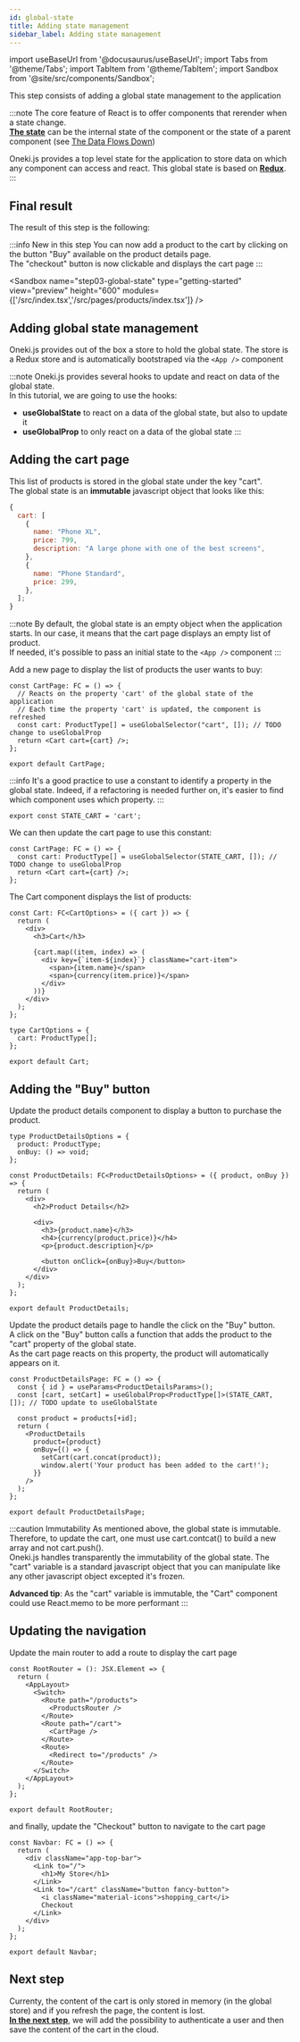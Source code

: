 ```yaml
---
id: global-state
title: Adding state management
sidebar_label: Adding state management
---
```


import useBaseUrl from '@docusaurus/useBaseUrl';
import Tabs from '@theme/Tabs';
import TabItem from '@theme/TabItem';
import Sandbox from '@site/src/components/Sandbox';

This step consists of adding a global state management to the application<br/>

:::note
The core feature of React is to offer components that rerender when a state change.<br/>**[The state](https://reactjs.org/docs/state-and-lifecycle.html)** can be the internal state of the component or the state of a parent component (see [The Data Flows Down](https://reactjs.org/docs/state-and-lifecycle.html#the-data-flows-down))

Oneki.js provides a top level state for the application to store data on which any component can access and react. This global state is based on **[Redux](https://redux.js.org/)**.
:::

## Final result

The result of this step is the following:

:::info New in this step
You can now add a product to the cart by clicking on the button "Buy" available on the product details page.<br/>
The "checkout" button is now clickable and displays the cart page
:::

<Sandbox
name="step03-global-state"
type="getting-started"
view="preview"
height="600"
modules={['/src/index.tsx','/src/pages/products/index.tsx']}
/>

## Adding global state management

Oneki.js provides out of the box a store to hold the global state. The store is a Redux store and is automatically bootstraped via the `<App />` component

:::note
Oneki.js provides several hooks to update and react on data of the global state.<br/>
In this tutorial, we are going to use the hooks:

- **useGlobalState** to react on a data of the global state, but also to update it
- **useGlobalProp** to only react on a data of the global state
:::

## Adding the cart page
This list of products is stored in the global state under the key "cart".<br/>
The global state is an **immutable** javascript object that looks like this:

```javascript
{
  cart: [
    {
      name: "Phone XL",
      price: 799,
      description: "A large phone with one of the best screens",
    },
    {
      name: "Phone Standard",
      price: 299,
    },
  ];
}
```

:::note
By default, the global state is an empty object when the application starts. In our case, it means that the cart page displays an empty list of product.<br/>
If needed, it's possible to pass an initial state to the `<App />` component
:::

Add a new page to display the list of products the user wants to buy:

```tsx title="src/pages/cart.tsx"
const CartPage: FC = () => {
  // Reacts on the property 'cart' of the global state of the application
  // Each time the property 'cart' is updated, the component is refreshed
  const cart: ProductType[] = useGlobalSelector("cart", []); // TODO change to useGlobalProp
  return <Cart cart={cart} />;
};

export default CartPage;
```

:::info
It's a good practice to use a constant to identify a property in the global state. Indeed, if a refactoring is needed further on, it's easier to find which component uses which property.
:::

```tsx {3,6} title="src/modules/core/libs/constants.ts"
export const STATE_CART = 'cart';
```

We can then update the cart page to use this constant:

```tsx {2} title="src/pages/cart.tsx"
const CartPage: FC = () => {
  const cart: ProductType[] = useGlobalSelector(STATE_CART, []); // TODO change to useGlobalProp
  return <Cart cart={cart} />;
};
```


The Cart component displays the list of products:

```tsx title="src/pages/cart.tsx"
const Cart: FC<CartOptions> = ({ cart }) => {
  return (
    <div>
      <h3>Cart</h3>

      {cart.map((item, index) => (
        <div key={`item-${index}`} className="cart-item">
          <span>{item.name}</span>
          <span>{currency(item.price)}</span>
        </div>
      ))}
    </div>
  );
};

type CartOptions = {
  cart: ProductType[];
};

export default Cart;
```

## Adding the "Buy" button

Update the product details component to display a button to purchase the product.

```tsx {3,16} title="src/modules/products/components/ProductDetails.tsx"
type ProductDetailsOptions = {
  product: ProductType;
  onBuy: () => void;
};

const ProductDetails: FC<ProductDetailsOptions> = ({ product, onBuy }) => {
  return (
    <div>
      <h2>Product Details</h2>

      <div>
        <h3>{product.name}</h3>
        <h4>{currency(product.price)}</h4>
        <p>{product.description}</p>

        <button onClick={onBuy}>Buy</button>
      </div>
    </div>
  );
};

export default ProductDetails;
```

Update the product details page to handle the click on the "Buy" button.<br/>
A click on the "Buy" button calls a function that adds the product to the "cart" property of the global state.<br/>As the cart page reacts on this property, the product will automatically appears on it.

```tsx {3,6} title="src/pages/products/[id]/index.tsx"
const ProductDetailsPage: FC = () => {
  const { id } = useParams<ProductDetailsParams>();
  const [cart, setCart] = useGlobalProp<ProductType[]>(STATE_CART, []); // TODO update to useGlobalState

  const product = products[+id];
  return (
    <ProductDetails
      product={product}
      onBuy={() => {
        setCart(cart.concat(product));
        window.alert('Your product has been added to the cart!');
      }}
    />
  );
};

export default ProductDetailsPage;
```

:::caution Immutability
As mentioned above, the global state is immutable. Therefore, to update the cart, one must use cart.contcat() to build a new array and not cart.push().<br/>
Oneki.js handles transparently the immutability of the global state. The "cart" variable is a standard javascript object that you can manipulate like any other javascript object excepted it's frozen.

**Advanced tip**: As the "cart" variable is immutable, the "Cart" component could use React.memo to be more performant
:::

## Updating the navigation
Update the main router to add a route to display the cart page
```tsx {8-10} title="src/pages/_router.tsx"
const RootRouter = (): JSX.Element => {
  return (
    <AppLayout>
      <Switch>
        <Route path="/products">
          <ProductsRouter />
        </Route>
        <Route path="/cart">
          <CartPage />
        </Route>
        <Route>
          <Redirect to="/products" />
        </Route>
      </Switch>
    </AppLayout>
  );
};

export default RootRouter;
```

and finally, update the "Checkout" button to navigate to the cart page

```tsx {7} title="src/modules/core/components/Navbar.tsx"
const Navbar: FC = () => {
  return (
    <div className="app-top-bar">
      <Link to="/">
        <h1>My Store</h1>
      </Link>
      <Link to="/cart" className="button fancy-button">
        <i className="material-icons">shopping_cart</i>
        Checkout
      </Link>
    </div>
  );
};

export default Navbar;
```

## Next step
Currenty, the content of the cart is only stored in memory (in the global store) and if you refresh the page, the content is lost.<br/>
**[In the next step](authentication)**, we will add the possibility to authenticate a user and then save the content of the cart in the cloud.